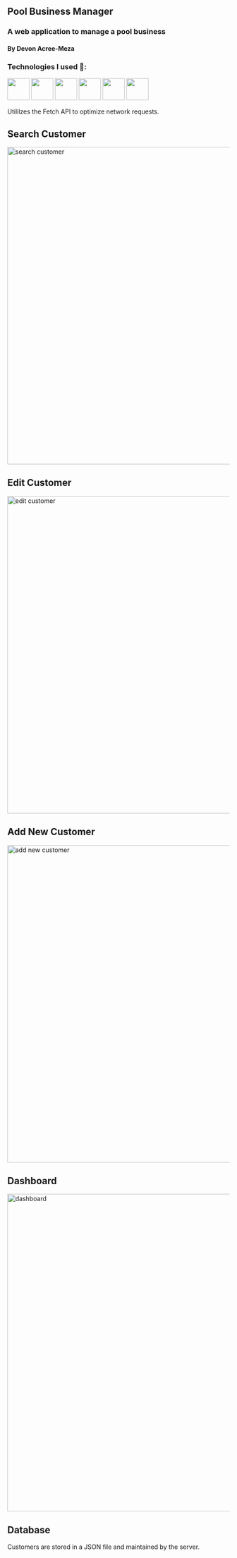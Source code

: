 ## Pool Business Manager

### A web application to manage a pool business

#### By Devon Acree-Meza

### Technologies I used 🚀:

<code><img height="50" src="https://www.vectorlogo.zone/logos/expressjs/expressjs-ar21.svg"></code>
<code><img height="50" src="https://www.vectorlogo.zone/logos/javascript/javascript-horizontal.svg"></code>
<code><img height="50" src="https://www.vectorlogo.zone/logos/nodejs/nodejs-horizontal.svg"></code>
<code><img height="50" src="https://www.vectorlogo.zone/logos/getbootstrap/getbootstrap-ar21.svg"></code>
<code><img height="50" src="https://www.vectorlogo.zone/logos/github/github-ar21.svg"></code>
<code><img height="50" src="https://www.vectorlogo.zone/logos/gitkraken/gitkraken-ar21.svg"></code>

Utililzes the Fetch API to optimize network requests.

## Search Customer

<img width="720" alt="search customer" src="https://user-images.githubusercontent.com/38596403/117589305-8c1e7780-b0dd-11eb-98da-2f506909fb12.png">

## Edit Customer

<img width="720" alt="edit customer" src="https://user-images.githubusercontent.com/38596403/116015465-341c4700-a5ee-11eb-8788-6bc279bf8a37.png">

## Add New Customer

<img width="720" alt="add new customer" src="https://user-images.githubusercontent.com/38596403/116015471-37173780-a5ee-11eb-9c87-17e517635631.png">

## Dashboard

<img width="720" alt="dashboard" src="https://user-images.githubusercontent.com/38596403/116015475-3aaabe80-a5ee-11eb-9421-4428353d0684.png">

## Database

Customers are stored in a JSON file and maintained by the server.

